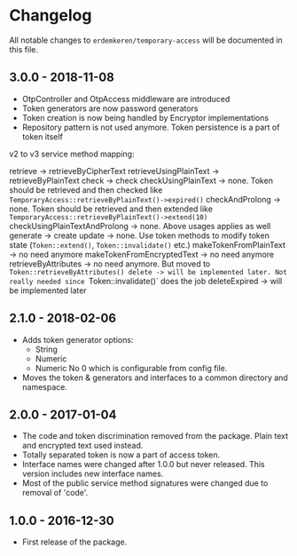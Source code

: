 # Changelog

All notable changes to `erdemkeren/temporary-access` will be documented in this file.

## 3.0.0 - 2018-11-08

- OtpController and OtpAccess middleware are introduced
- Token generators are now password generators
- Token creation is now being handled by Encryptor implementations
- Repository pattern is not used anymore. Token persistence is a part of token itself

v2 to v3 service method mapping:

retrieve -> retrieveByCipherText 
retrieveUsingPlainText -> retrieveByPlainText
check -> check
checkUsingPlainText -> none. Token should be retrieved and then checked like `TemporaryAccess::retrieveByPlainText()->expired()`
checkAndProlong -> none. Token should be retrieved and then extended like `TemporaryAccess::retrieveByPlainText()->extend(10)`
checkUsingPlainTextAndProlong -> none. Above usages applies as well
generate -> create
update -> none. Use token methods to modify token state (`Token::extend()`, `Token::invalidate()` etc.)
makeTokenFromPlainText -> no need anymore
makeTokenFromEncryptedText -> no need anymore
retrieveByAttributes -> no need anymore. But moved to `Token::retrieveByAttributes()
delete -> will be implemented later. Not really needed since `Token::invalidate()` does the job
deleteExpired -> will be implemented later

## 2.1.0 - 2018-02-06

- Adds token generator options:
    - String
    - Numeric
    - Numeric No 0
  which is configurable from config file.
- Moves the token & generators and interfaces to a common directory and namespace.

## 2.0.0 - 2017-01-04

- The code and token discrimination removed from the package. Plain text and encrypted text used instead.
- Totally separated token is now a part of access token.
- Interface names were changed after 1.0.0 but never released. This version includes new interface names.
- Most of the public service method signatures were changed due to removal of 'code'.

## 1.0.0 - 2016-12-30

- First release of the package.
